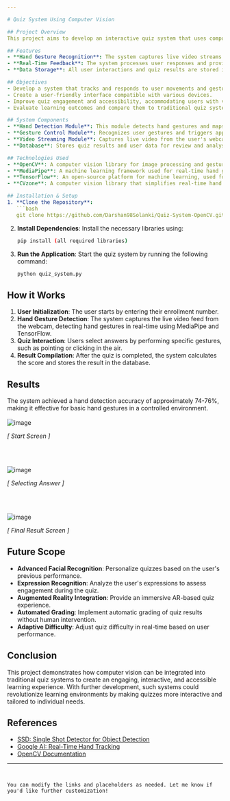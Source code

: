 ```yaml
---

# Quiz System Using Computer Vision

## Project Overview
This project aims to develop an interactive quiz system that uses computer vision technology to enhance the user experience. The system allows users to take quizzes and interact with the system using hand gestures, providing a more immersive and accessible experience for users.

## Features
- **Hand Gesture Recognition**: The system captures live video streams and detects hand gestures using MediaPipe and TensorFlow. Users can navigate through quiz options by performing gestures.
- **Real-Time Feedback**: The system processes user responses and provides instant feedback, making the quiz interactive.
- **Data Storage**: All user interactions and quiz results are stored in a database for future reference.

## Objectives
- Develop a system that tracks and responds to user movements and gestures.
- Create a user-friendly interface compatible with various devices.
- Improve quiz engagement and accessibility, accommodating users with varying levels of mobility.
- Evaluate learning outcomes and compare them to traditional quiz systems.

## System Components
- **Hand Detection Module**: This module detects hand gestures and maps them to specific quiz actions.
- **Gesture Control Module**: Recognizes user gestures and triggers appropriate system responses.
- **Video Streaming Module**: Captures live video from the user's webcam and provides real-time video frames to the hand detection module.
- **Database**: Stores quiz results and user data for review and analysis.

## Technologies Used
- **OpenCV**: A computer vision library for image processing and gesture detection.
- **MediaPipe**: A machine learning framework used for real-time hand gesture recognition.
- **TensorFlow**: An open-source platform for machine learning, used for detecting and processing hand gestures.
- **CVzone**: A computer vision library that simplifies real-time hand detection using MediaPipe.

## Installation & Setup
1. **Clone the Repository**: 
   ```bash
   git clone https://github.com/Darshan98Solanki/Quiz-System-OpenCV.git
   ```
2. **Install Dependencies**:
   Install the necessary libraries using:
   ```bash
   pip install (all required libraries)
   ```
3. **Run the Application**:
   Start the quiz system by running the following command:
   ```bash
   python quiz_system.py
   ```

## How it Works
1. **User Initialization**: The user starts by entering their enrollment number.
2. **Hand Gesture Detection**: The system captures the live video feed from the webcam, detecting hand gestures in real-time using MediaPipe and TensorFlow.
3. **Quiz Interaction**: Users select answers by performing specific gestures, such as pointing or clicking in the air.
4. **Result Compilation**: After the quiz is completed, the system calculates the score and stores the result in the database.

## Results
The system achieved a hand detection accuracy of approximately 74-76%, making it effective for basic hand gestures in a controlled environment. 
<br/>
<br/>
![image](https://github.com/user-attachments/assets/c0ae47a7-5e5f-4d11-beaa-8a842ad7b6bf)
<p>
    <em>[ Start Screen ]</em>
</p>
<br/>
<br/>

![image](https://github.com/user-attachments/assets/fcd2825d-b648-4e35-b3fe-b7cc306ca5d2)
<p>
    <em>[ Selecting Answer ]</em>
</p>
<br/>
<br/>

![image](https://github.com/user-attachments/assets/8f11bf76-40da-4b50-abef-6eab2a582d71)
<p>
    <em>[ Final Result Screen ]</em>
</p>




## Future Scope
- **Advanced Facial Recognition**: Personalize quizzes based on the user's previous performance.
- **Expression Recognition**: Analyze the user's expressions to assess engagement during the quiz.
- **Augmented Reality Integration**: Provide an immersive AR-based quiz experience.
- **Automated Grading**: Implement automatic grading of quiz results without human intervention.
- **Adaptive Difficulty**: Adjust quiz difficulty in real-time based on user performance.

## Conclusion
This project demonstrates how computer vision can be integrated into traditional quiz systems to create an engaging, interactive, and accessible learning experience. With further development, such systems could revolutionize learning environments by making quizzes more interactive and tailored to individual needs.

## References
- [SSD: Single Shot Detector for Object Detection](https://jonathan-hui.medium.com/ssd-object-detection-single-shot-multibox-detector-for-real-time-processing-9bd8deac0e06)
- [Google AI: Real-Time Hand Tracking](https://ai.googleblog.com/2019/08/on-device-real-time-hand-tracking-with.html)
- [OpenCV Documentation](https://opencv.org/about/)
  
---
```


You can modify the links and placeholders as needed. Let me know if you'd like further customization!
